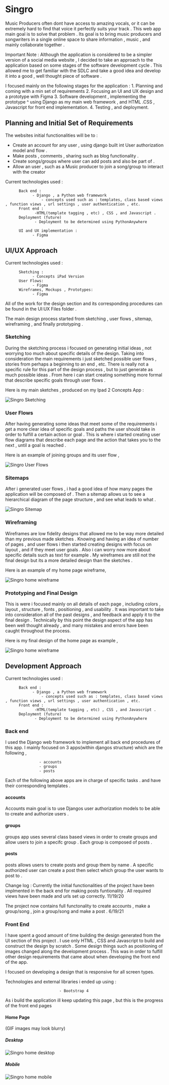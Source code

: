 # Singro
Music Producers often dont have access to amazing vocals, or it can be extremely hard to find that voice it perfectly suits your track . This web app main goal is to solve that problem . Its goal is to bring music producers and songwriters in a single online space to share information , music , and mainly collaborate together .

Important Note : Although the application is considered to be a simpler version of a social media website , I decided to take an approach to the application based on some stages of the software development cycle . This allowed me to get familiar with the SDLC and take a good idea and develop it into a good , well thought piece of software .

I focused mainly on the following stages for the application : 
       1. Planning and coming with a min set of requirements 
       2. Focusing an UI and UX design and a prototype with Figma 
       3. Software development , implementing the prototype ^  using Django as my main web framework , and HTML .CSS , Javascript for front end implementation.
       4. Testing , and deployment.
  
## Planning and Initial Set of Requirements 
The websites initial functionalities will be to :
  - Create an account for any user , using django built int User authorization model and flow .
  - Make posts , comments , sharing such as blog functionality  .
  - Create songs/groups where user can add posts and also be part of .
  - Allow an user , such as a Music producer to join a song/group to interact with the creator
  
Current technologies used :

          Back end : 
                - Django , a Python web framework 
                    - concepts used such as : templates, class based views , function views , url settings , user authentication , etc.
          Front end :
                 -HTML(template tagging , etc) , CSS , and Javascript .
          Deployment (future) 
                 - Deployment to be determined using PythonAnywhere 
                 
          UI and UX implementation : 
                - Figma 
## UI/UX Approach 

Current technologies used :

          Sketching : 
                - Concepts iPad Version 
          User Flows:
                - Figma  
          Wireframes, Mockups , Prototypes: 
                - Figma 

All of the work for the design section and its corresponding procedures can be found in the UI:UX Files folder .

The main design process started from sketching , user flows , sitemap, wireframing , and finally prototyping .

### Sketching 
During the sketching process i focused on generating initial ideas , not worrying too much about specific details of the design. Taking into consideration the main requirements i just sketched possible user flows , stories from perhaps a beginning to an end , etc. There is really not a specific rule for this part of the design process , but to just generate as much possible ideas . From here i can start creating something more formal that describe specific goals through user flows .

Here is my main sketches , produced on my Ipad 2 Concepts App : 

![Singro Sketching ](https://raw.githubusercontent.com/nicocoa10/singro/master/UI%3AUX%20Files/Sketching_0/all.jpg)

### User Flows 
After having generating some ideas that meet some of the requirements i get a more clear idea of specific goals and paths the user should take in order to fulfill a certain action or goal . This is where i started creating user flow diagrams that describe each page and the action that takes you to the next , until a goal is reached .

Here is an example of joining groups and its user flow , 

![Singro User Flows ](https://raw.githubusercontent.com/nicocoa10/singro/master/UI%3AUX%20Files/User%20Flows_1/Screen%20Shot%202021-07-30%20at%2010.53.58%20PM.png)

### Sitemaps 

After i generated user flows , i had a good idea of how many pages the application will be composed of . Then a sitemap allows us to see a hierarchical diagram of the page structure , and see what leads to what .

![Singro Sitemap ](https://raw.githubusercontent.com/nicocoa10/singro/master/UI%3AUX%20Files/Site%20Map/Screen%20Shot%202021-07-30%20at%2010.59.18%20PM.png)

### Wireframing
Wireframes are low fidelity designs that allowed me to be way more detailed than my previous made sketches . Knowing and having an idea of number of pages , and user flows i then started creating designs with focus on layout , and if they meet user goals . Also i can worry now more about specific details such as text for example . My wireframes are still not the final design but its a more detailed design than the sketches .

Here is an example of my home page wireframe,

![Singro home wireframe ](https://raw.githubusercontent.com/nicocoa10/singro/master/UI%3AUX%20Files/Wireframes_2/Screen%20Shot%202021-07-30%20at%2011.04.46%20PM.png)

### Prototyping and Final Design

This is were i focused mainly on all details of each page , including colors , layout , structure , fonts , positioning , and usability . It was important to take into consideration all of the past designs , and feedback and apply it to the final design . Technically by this point the design aspect of the app has been well thought already , and many mistakes and errors have been caught throughout the process.

Here is my final design of the home page as example , 

![Singro home wireframe ](https://raw.githubusercontent.com/nicocoa10/singro/master/UI%3AUX%20Files/Prototype_4/Screen%20Shot%202021-07-30%20at%2011.09.52%20PM.png)

## Development Approach 

Current technologies used :

          Back end : 
                - Django , a Python web framework 
                    - concepts used such as : templates, class based views , function views , url settings , user authentication , etc.
          Front end :
                 -HTML(template tagging , etc) , CSS , and Javascript .
          Deployment (future) 
                 - Deployment to be determined using PythonAnywhere 

### Back end 

I used the Django web framework to implement all back end procedures of this app. 
I mainly focused on 3 apps(within djangos structure) which are the following , 
              
                   - accounts 
                   - groups 
                   - posts 
Each of the following above apps are in charge of specific tasks . and have their corresponding templates .

#### accounts
Accounts main goal is to use Djangos user authorization models to be able to create and authorize users .
#### groups
groups app uses several class based views in order to create groups and allow users to join a specifc group . Each group is composed of posts . 
#### posts
posts allows users to create posts and group them by name . A specific authorized user can create a post then select which group the user wants to post to .

 Change log :
Currently the initial functionalities of the project have been implmented in the back end for making posts funtionality . All required views have been made and urls set up correctly. 11/19/20

The project now contains full functonality to create accounts , make a group/song , join a group/song and make a post . 6/19/21                  

### Front End 

I have spent a good amount of time building the design generated from the UI section of this project . I use only HTML , CSS and Javascript to build and construct the design by scratch . Some design things such as positioning of images changed along the development process . This was in order to fulfill other design requirements that came about when developing the front end of the app. 

I focused on developing a design that is responsive for all screen types.

Technologies and external libraries i ended up using : 

                            - Bootstrap 4 
                            
As i build the application ill keep updating this page , but this is the progress of the front end pages 

#### Home Page

(GIF images may look blurry)
##### Desktop
![Singro home desktop  ](https://raw.githubusercontent.com/nicocoa10/sat337-test/master/ezgif.com-gif-maker.gif)


##### Mobile
![Singro home mobile ](https://github.com/nicocoa10/sat337-test/blob/master/ezgif.com-gif-maker%20(1).gif?raw=true)


                 

        



        
